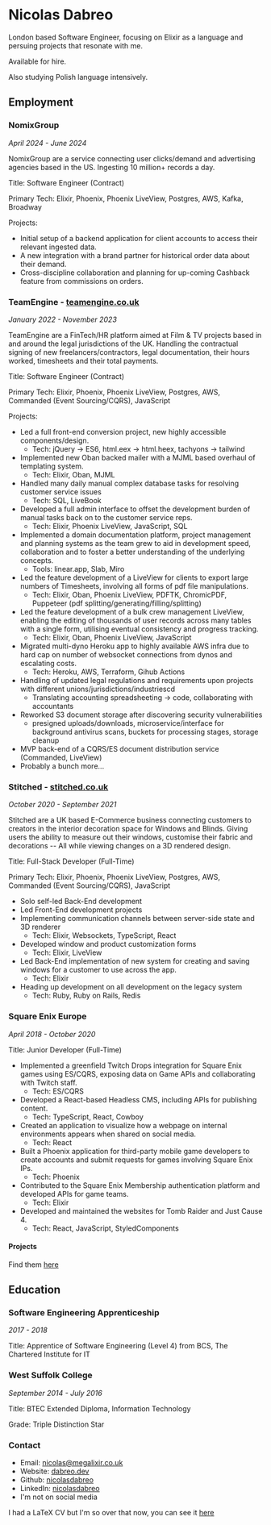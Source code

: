 # Nicolas Dabreo

London based Software Engineer, focusing on Elixir as a language and persuing projects that resonate with me.

Available for hire.

Also studying Polish language intensively.

## Employment

### NomixGroup

_April 2024 - June 2024_

NomixGroup are a service connecting user clicks/demand and advertising agencies based in the US. Ingesting 10 million+ records a day.

Title: Software Engineer (Contract)

Primary Tech: Elixir, Phoenix, Phoenix LiveView, Postgres, AWS, Kafka, Broadway

Projects:

- Initial setup of a backend application for client accounts to access their relevant ingested data.
- A new integration with a brand partner for historical order data about their demand.
- Cross-discipline collaboration and planning for up-coming Cashback feature from commissions on orders.

### TeamEngine - [teamengine.co.uk](https://teamengine.co.uk)

_January 2022 - November 2023_

TeamEngine are a FinTech/HR platform aimed at Film & TV projects based in and around the legal jurisdictions of the UK. Handling the contractual signing of new freelancers/contractors, legal documentation, their hours worked, timesheets and their total payments.

Title: Software Engineer (Contract)

Primary Tech: Elixir, Phoenix, Phoenix LiveView, Postgres, AWS, Commanded (Event Sourcing/CQRS), JavaScript

Projects:

- Led a full front-end conversion project, new highly accessible components/design.
    - Tech: jQuery -> ES6, html.eex -> html.heex, tachyons -> tailwind
- Implemented new Oban backed mailer with a MJML based overhaul of templating system.
    - Tech: Elixir, Oban, MJML
- Handled many daily manual complex database tasks for resolving customer service issues
    - Tech: SQL, LiveBook
- Developed a full admin interface to offset the development burden of manual tasks back on to the customer service reps.
    - Tech: Elixir, Phoenix LiveView, JavaScript, SQL
- Implemented a domain documentation platform, project management and planning systems as the team grew to aid in development speed, collaboration and to foster a better understanding of the underlying concepts.
    - Tools: linear.app, Slab, Miro
- Led the feature development of a LiveView for clients to export large numbers of Timesheets, involving all forms of pdf file manipulations.
    - Tech: Elixir, Oban, Phoenix LiveView, PDFTK, ChromicPDF, Puppeteer (pdf splitting/generating/filling/splitting)
- Led the feature development of a bulk crew management LiveView, enabling the editing of thousands of user records across many tables with a single form, utilising eventual consistency and progress tracking.
    - Tech: Elixir, Oban, Phoenix LiveView, JavaScript
- Migrated multi-dyno Heroku app to highly available AWS infra due to hard cap on number of websocket connections from dynos and escalating costs.
    - Tech: Heroku, AWS, Terraform, Gihub Actions
- Handling of updated legal regulations and requirements upon projects with different unions/jurisdictions/industriescd 
    - Translating accounting spreadsheeting -> code, collaborating with accountants
- Reworked S3 document storage after discovering security vulnerabilities 
    - presigned uploads/downloads, microservice/interface for background antivirus scans, buckets for processing stages, storage cleanup
- MVP back-end of a CQRS/ES document distribution service (Commanded, LiveView)
- Probably a bunch more...

### Stitched - [stitched.co.uk](https://stitched.co.uk)

_October 2020 - September 2021_

Stitched are a UK based E-Commerce business connecting customers to creators in the interior decoration space for Windows and Blinds. Giving users the ability to measure out their windows, customise their fabric and decorations -- All while viewing changes on a 3D rendered design.

Title: Full-Stack Developer (Full-Time)

Primary Tech: Elixir, Phoenix, Phoenix LiveView, Postgres, AWS, Commanded (Event Sourcing/CQRS), JavaScript

- Solo self-led Back-End development
- Led Front-End development projects
- Implementing communication channels between server-side state and 3D renderer
    - Tech: Elixir, Websockets, TypeScript, React
- Developed window and product customization forms
    - Tech: Elixir, LiveView
- Led Back-End implementation of new system for creating and saving windows for a customer to use across the app.
    - Tech: Elixir
- Heading up development on all development on the legacy system
    - Tech: Ruby, Ruby on Rails, Redis

### Square Enix Europe 

_April 2018 - October 2020_

Title: Junior Developer (Full-Time)

- Implemented a greenfield Twitch Drops integration for Square Enix games using ES/CQRS, exposing data on Game APIs and collaborating with Twitch staff.
    - Tech: ES/CQRS
- Developed a React-based Headless CMS, including APIs for publishing content.
    - Tech: TypeScript, React, Cowboy
- Created an application to visualize how a webpage on internal environments appears when shared on social media.
    - Tech: React
- Built a Phoenix application for third-party mobile game developers to create accounts and submit requests for games involving Square Enix IPs.
    - Tech: Phoenix
- Contributed to the Square Enix Membership authentication platform and developed APIs for game teams.
    - Tech: Elixir
- Developed and maintained the websites for Tomb Raider and Just Cause 4.
    - Tech: React, JavaScript, StyledComponents

#### Projects

Find them [here](https://dabreo.dev/projects)

## Education

### Software Engineering Apprenticeship

_2017 - 2018_

Title: Apprentice of Software Engineering (Level 4) from BCS, The Chartered Institute for IT

### West Suffolk College

_September 2014 - July 2016_

Title: BTEC Extended Diploma, Information Technology

Grade: Triple Distinction Star

### Contact

- Email: nicolas@megalixir.co.uk
- Website: [dabreo.dev](https://dabreo.dev)
- Github: [nicolasdabreo](http://github.com/nicolasdabreo)
- LinkedIn: [nicolasdabreo](http://linkedin.com/in/nicolasdabreo)
- I'm not on social media

I had a LaTeX CV but I'm so over that now, you can see it [here](https://github.com/nicolasdabreo/latex-cv/blob/master/main.pdf)
